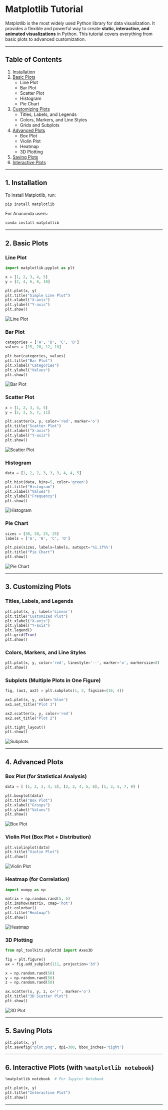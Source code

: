 # **Matplotlib Tutorial**

Matplotlib is the most widely used Python library for data visualization. It provides a flexible and powerful way to create **static, interactive, and animated visualizations** in Python. This tutorial covers everything from basic plots to advanced customization.

---

## **Table of Contents**
1. [Installation](#installation)
2. [Basic Plots](#basic-plots)
   - Line Plot
   - Bar Plot
   - Scatter Plot
   - Histogram
   - Pie Chart
3. [Customizing Plots](#customizing-plots)
   - Titles, Labels, and Legends
   - Colors, Markers, and Line Styles
   - Grids and Subplots
4. [Advanced Plots](#advanced-plots)
   - Box Plot
   - Violin Plot
   - Heatmap
   - 3D Plotting
5. [Saving Plots](#saving-plots)
6. [Interactive Plots](#interactive-plots)

---

## **1. Installation**
To install Matplotlib, run:
```bash
pip install matplotlib
```
For Anaconda users:
```bash
conda install matplotlib
```

---

## **2. Basic Plots**
### **Line Plot**
```python
import matplotlib.pyplot as plt

x = [1, 2, 3, 4, 5]
y = [2, 4, 6, 8, 10]

plt.plot(x, y)
plt.title("Simple Line Plot")
plt.xlabel("X-axis")
plt.ylabel("Y-axis")
plt.show()
```
![Line Plot](https://matplotlib.org/stable/_images/sphx_glr_pyplot_001.png)

### **Bar Plot**
```python
categories = ['A', 'B', 'C', 'D']
values = [15, 20, 12, 18]

plt.bar(categories, values)
plt.title("Bar Plot")
plt.xlabel("Categories")
plt.ylabel("Values")
plt.show()
```
![Bar Plot](https://matplotlib.org/stable/_images/sphx_glr_barchart_001.png)

### **Scatter Plot**
```python
x = [1, 2, 3, 4, 5]
y = [2, 3, 5, 7, 11]

plt.scatter(x, y, color='red', marker='o')
plt.title("Scatter Plot")
plt.xlabel("X-axis")
plt.ylabel("Y-axis")
plt.show()
```
![Scatter Plot](https://matplotlib.org/stable/_images/sphx_glr_scatter_001.png)

### **Histogram**
```python
data = [1, 2, 2, 3, 3, 3, 4, 4, 5]

plt.hist(data, bins=5, color='green')
plt.title("Histogram")
plt.xlabel("Values")
plt.ylabel("Frequency")
plt.show()
```
![Histogram](https://matplotlib.org/stable/_images/sphx_glr_hist_001.png)

### **Pie Chart**
```python
sizes = [30, 20, 25, 25]
labels = ['A', 'B', 'C', 'D']

plt.pie(sizes, labels=labels, autopct='%1.1f%%')
plt.title("Pie Chart")
plt.show()
```
![Pie Chart](https://matplotlib.org/stable/_images/sphx_glr_pie_001.png)

---

## **3. Customizing Plots**
### **Titles, Labels, and Legends**
```python
plt.plot(x, y, label='Linear')
plt.title("Customized Plot")
plt.xlabel("X-axis")
plt.ylabel("Y-axis")
plt.legend()
plt.grid(True)
plt.show()
```

### **Colors, Markers, and Line Styles**
```python
plt.plot(x, y, color='red', linestyle='--', marker='o', markersize=8)
plt.show()
```

### **Subplots (Multiple Plots in One Figure)**
```python
fig, (ax1, ax2) = plt.subplots(1, 2, figsize=(10, 4))

ax1.plot(x, y, color='blue')
ax1.set_title("Plot 1")

ax2.scatter(x, y, color='red')
ax2.set_title("Plot 2")

plt.tight_layout()
plt.show()
```
![Subplots](https://matplotlib.org/stable/_images/sphx_glr_subplots_001.png)

---

## **4. Advanced Plots**
### **Box Plot (for Statistical Analysis)**
```python
data = [ [1, 2, 3, 4, 5], [2, 3, 4, 5, 6], [1, 3, 5, 7, 9] ]

plt.boxplot(data)
plt.title("Box Plot")
plt.xlabel("Groups")
plt.ylabel("Values")
plt.show()
```
![Box Plot](https://matplotlib.org/stable/_images/sphx_glr_boxplot_001.png)

### **Violin Plot (Box Plot + Distribution)**
```python
plt.violinplot(data)
plt.title("Violin Plot")
plt.show()
```
![Violin Plot](https://matplotlib.org/stable/_images/sphx_glr_violinplot_001.png)

### **Heatmap (for Correlation)**
```python
import numpy as np

matrix = np.random.rand(5, 5)
plt.imshow(matrix, cmap='hot')
plt.colorbar()
plt.title("Heatmap")
plt.show()
```
![Heatmap](https://matplotlib.org/stable/_images/sphx_glr_imshow_001.png)

### **3D Plotting**
```python
from mpl_toolkits.mplot3d import Axes3D

fig = plt.figure()
ax = fig.add_subplot(111, projection='3d')

x = np.random.rand(50)
y = np.random.rand(50)
z = np.random.rand(50)

ax.scatter(x, y, z, c='r', marker='o')
plt.title("3D Scatter Plot")
plt.show()
```
![3D Plot](https://matplotlib.org/stable/_images/sphx_glr_scatter3d_001.png)

---

## **5. Saving Plots**
```python
plt.plot(x, y)
plt.savefig("plot.png", dpi=300, bbox_inches='tight')
```

---

## **6. Interactive Plots (with `%matplotlib notebook`)**
```python
%matplotlib notebook  # For Jupyter Notebook

plt.plot(x, y)
plt.title("Interactive Plot")
plt.show()
```

---

